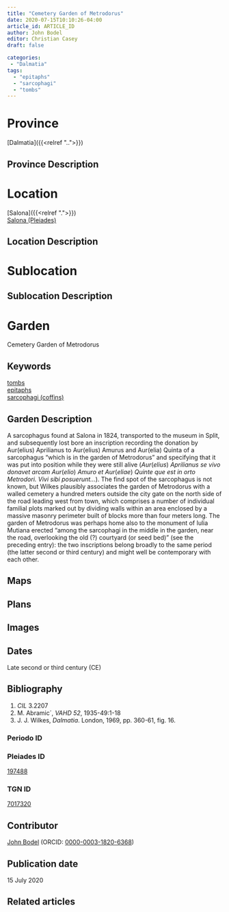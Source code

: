 ```yaml
---
title: "Cemetery Garden of Metrodorus"
date: 2020-07-15T10:10:26-04:00
article_id: ARTICLE_ID
author: John Bodel
editor: Christian Casey
draft: false

categories:
 - "Dalmatia"
tags:
  - "epitaphs"
  - "sarcophagi"
  - "tombs"
---
```


# Province

[Dalmatia]({{<relref "..">}})

## Province Description

<!-- DESCRIPTION -->


# Location

[Salona]({{<relref ".">}}) \
[Salona (Pleiades)](https://pleiades.stoa.org/places/197488)

## Location Description

<!-- LEAVE THIS BLANK FOR NOW -->

# Sublocation

<!-- 
[AREA WITHIN LOCATION, LIKE “PALATINE HILL”](GEOREFERENCE LINK)
A sublocation is any area larger than an individual garden, but located within a location. I would always try to include a link to a controlled vocabulary here if possible. This ID may well be different from the Garden ID, e.g., Pompeii versus a Garden in one of the houses which has its own Pleiades ID.
-->

## Sublocation Description

<!-- DESCRIPTION -->

# Garden

Cemetery Garden of Metrodorus


## Keywords

[tombs](http://vocab.getty.edu/page/aat/300005926) \
[epitaphs](http://vocab.getty.edu/page/aat/300028729) \
[sarcophagi (coffins)](http://vocab.getty.edu/page/aat/300005947)


## Garden Description

A sarcophagus found at Salona in 1824, transported to the museum in Split, and subsequently lost bore an inscription recording the donation by Aur(elius) Aprilianus to Aur(elius) Amurus and Aur(elia) Quinta of a sarcophagus “which is in the garden of Metrodorus” and specifying that it was put into position while they were still alive (*Aur*(*elius*) *Aprilianus se vivo donavet arcam Aur*(*elio*) *Amuro et Aur*(*eliae*) *Quinte que est in orto Metrodori. Vivi sibi posuerunt…*). The find spot of the sarcophagus is not known, but Wilkes plausibly associates the garden of Metrodorus with a walled cemetery a hundred meters outside the city gate on the north side of the road leading west from town, which comprises a number of individual familial plots marked out by dividing walls within an area enclosed by a massive masonry perimeter built of blocks more than four meters long. The garden of Metrodorus was perhaps home also to the monument of Iulia Mutiana erected “among the sarcophagi in the middle in the garden, near the road, overlooking the old (?) courtyard (or seed bed)” (see the preceding entry): the two inscriptions belong broadly to the same period (the latter second or third century) and might well be contemporary with each other. 

## Maps

<!-- 
{{< figure src="../images/image_name.ext" alt="alt_text" title="CAPTION" >}}
-->

## Plans

<!-- 
{{< figure src="IMG_URL" alt="ALT_TEXT" title="CAPTION" >}}
-->

## Images

<!-- 
{{< figure src="../images/image_name.ext" alt="alt_text" title="CAPTION" >}}
-->

## Dates

Late second or third century (CE)

## Bibliography

1. *CIL* 3.2207
2. M. Abramic´, *VAHD 52*, 1935-49:1-18
3. J. J. Wilkes, *Dalmatia*. London, 1969, pp. 360-61, fig. 16.

### Periodo ID

<!-- [PERIODO_ID](https://pleiades.stoa.org/places/PLEIADES_ID) -->

### Pleiades ID

[197488](https://pleiades.stoa.org/places/197488)

### TGN ID

[7017320](http://vocab.getty.edu/page/tgn/7017320)

## Contributor

[John Bodel](https://www.brown.edu/academics/history/people/john-bodel) (ORCID: [0000-0003-1820-6368](https://orcid.org/0000-0003-1820-6368))

## Publication date
<!-- Format: dd MONTH_NAME yyyy -->

15 July 2020

## Related articles

<!-- Links to other related articles. Leave blank for now -->